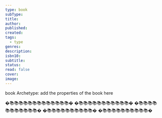 ```yaml
---
type: book
subType:
title:
author:
published:
created:
tags:
  - type
genres:
description:
isbn10:
subtitle:
status:
read: false
cover:
image:
---
```

book Archetype: add the properties of the book here

�📚📚📚📚📚📚📚📚📚📚📚📚📚�
�📚📚📚📚📚📚📚📚📚📚📚�
�📚📚📚📚📚📚📚📚📚📚📚�
�📚📚📚📚📚📚📚📚📚📚�
�📚📚📚📚📚📚📚📚📚📚�

